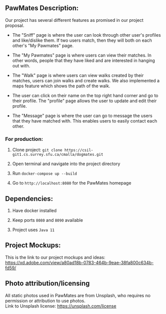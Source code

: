 ## PawMates Description:

Our project has several different features as promised in our project proposal. 

* The "Sniff" page is where the user can look through other user's profiles and like/dislike them. If two users match, then they will both 
  on each other's "My Pawmates" page. 

* The "My Pawmates" page is where users can view their matches. In other words, people that they have liked and are interested in hanging out with.

* The "Walk" page is where users can view walks created by their matches, users can join walks and create walks. We also implemented a maps feature which
  shows the path of the walk. 

* The user can click on their name on the top right hand corner and go to their profile. The "profile" page allows the user to update and edit their profile. 

* The "Message" page is where the user can go to message the users that they have matched with. This enables users to easily contact each other. 


### For production:

1. Clone project: `git clone https://csil-git1.cs.surrey.sfu.ca/cmalla/dogmates.git`

1. Open terminal and navigate into the project directory

1. Run `docker-compose up --build`

1. Go to `http://localhost:8080` for the PawMates homepage

## Dependencies:

1. Have docker installed

1. Keep ports `8080` and `8090` available

1. Project uses `Java 11`


## Project Mockups:

This is the link to our project mockups and ideas:\
https://xd.adobe.com/view/a80ad18b-0783-464b-9eae-38fa800c634b-fd59/

## Photo attribution/licensing

All static photos used in PawMates are from Unsplash, who requires no permission or attribution to use photos.\
Link to Unsplash license: https://unsplash.com/license


 
